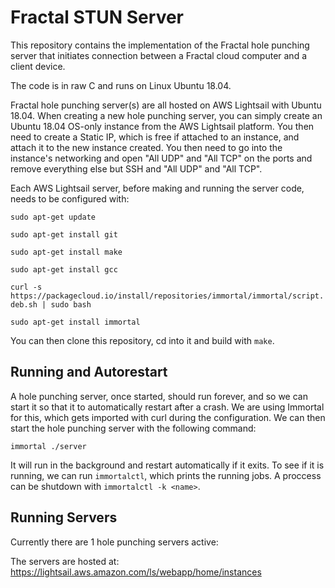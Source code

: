 # Fractal STUN Server

This repository contains the implementation of the Fractal hole punching server that initiates connection between a Fractal cloud computer and a client device.

The code is in raw C and runs on Linux Ubuntu 18.04.

Fractal hole punching server(s) are all hosted on AWS Lightsail with Ubuntu 18.04. When creating a new hole punching server, you can simply create an Ubuntu 18.04 OS-only instance from the AWS Lightsail platform. You then need to create a Static IP, which is free if attached to an instance, and attach it to the new instance created. You then need to go into the instance's networking and open "All UDP" and "All TCP" on the ports and remove everything else but SSH and "All UDP" and "All TCP".

Each AWS Lightsail server, before making and running the server code, needs to be configured with:

`sudo apt-get update`

`sudo apt-get install git`

`sudo apt-get install make`

`sudo apt-get install gcc`

`curl -s https://packagecloud.io/install/repositories/immortal/immortal/script.deb.sh | sudo bash`

`sudo apt-get install immortal`

You can then clone this repository, cd into it and build with `make`.

## Running and Autorestart

A hole punching server, once started, should run forever, and so we can start it so that it to automatically restart after a crash. We are using Immortal for this, which gets imported with curl during the configuration. We can then start the hole punching server with the following command:

`immortal ./server`

It will run in the background and restart automatically if it exits. To see if it is running, we can run `immortalctl`, which prints the running jobs. A proccess can be shutdown with `immortalctl -k <name>`. 

## Running Servers

Currently there are 1 hole punching servers active:

The servers are hosted at: https://lightsail.aws.amazon.com/ls/webapp/home/instances
